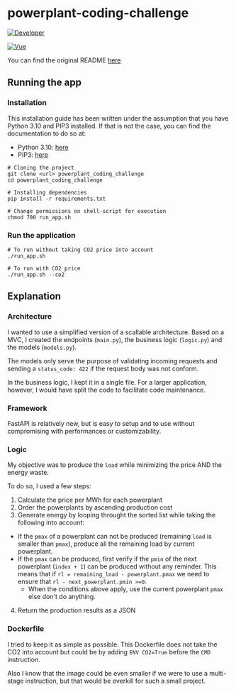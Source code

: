 # powerplant-coding-challenge

[![Developer](https://img.shields.io/badge/Developer-Maxime&nbsp;Wattez-informational?style=for-the-badge =GitHub =white)](https://github.com/Nootaku)

[![Vue](https://img.shields.io/badge/Framework-FastAPI-009688?style=for-the-badge&logo=FastAPI&logoColor=#009688)](https://vuejs.org/)

You can find the original README [here](documentation/README.md)

## Running the app

### Installation

This installation guide has been written under the assumption that you have Python 3.10 and PIP3 installed. If that is not the case, you can find the documentation to do so at:

- Python 3.10: [here](https://www.python.org/downloads/)
- PIP3: [here](https://pip.pypa.io/en/stable/)

```shell
# Cloning the project
git clone <url> powerplant_coding_challenge
cd powerplant_coding_challenge

# Installing dependencies
pip install -r requirements.txt

# Change permissions on shell-script for execution
chmod 700 run_app.sh
```

### Run the application

```shell
# To run without taking CO2 price into account
./run_app.sh

# To run with CO2 price
./run_app.sh --co2
```

## Explanation

### Architecture

I wanted to use a simplified version of a scallable architecture. Based on a MVC, I created the endpoints (`main.py`), the business logic (`logic.py`) and the models (`models.py`).

The models only serve the purpose of validating incoming requests and sending a `status_code: 422` if the request body was not conform.

In the business logic, I kept it in a single file. For a larger application, however, I would have split the code to facilitate code maintenance.

### Framework

FastAPI is relatively new, but is easy to setup and to use without compromising with performances or customizability.

### Logic

My objective was to produce the `load` while minimizing the price AND the energy waste.

To do so, I used a few steps:

1. Calculate the price per MWh for each powerplant
2. Order the powerplants by ascending production cost
3. Generate energy by looping throught the sorted list while taking the following into account:

- If the `pmax` of a powerplant can not be produced (remaining `load` is smaller than `pmax`), produce all the remaining load by current powerplant.
- If the `pmax` can be produced, first verify if the `pmin` of the next powerplant (`index + 1`) can be produced without any reminder. This means that if `rl = remaining_load - powerplant.pmax` we need to ensure that `rl - next_powerplant.pmin >=0`.
  - When the conditions above apply, use the current powerplant `pmax` else don't do anything.

4. Return the production results as a JSON

### Dockerfile

I tried to keep it as simple as possible.
This Dockerfile does not take the CO2 into account but could be by adding `ENV CO2=True` before the `CMD` instruction.

Also I know that the image could be even smaller if we were to use a multi-stage instruction, but that would be overkill for such a small project.
